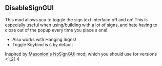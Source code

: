 ## DisableSignGUI

This mod allows you to toggle the sign text interface off and on! This is especially useful when using/building with a lot of signs, and hate having to close out of the popup every time you place a one!

- Also works with Hanging Signs!
- Toggle Keybind is `G` by default
  
Inspired by [Masonion's NoSignGUI](https://modrinth.com/mod/nosigngui) mod, which you should use for versions <1.21.4

